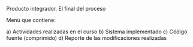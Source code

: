 Producto integrador. El final del proceso

Menú que contiene: 

a) Actividades realizadas en el curso 
b) Sistema implementado 
c) Código fuente (comprimido) 
d) Reporte de las modificaciones realizadas 
